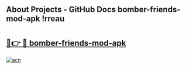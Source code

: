 ## About Projects - GitHub Docs bomber-friends-mod-apk !rreau

# <h2><a href="https://andorid.site?title=bomber-friends-mod-apk&ref=14PRO">🔗👉 🔴 bomber-friends-mod-apk</a></h2>

[![acn](https://github.com/user-attachments/assets/0f9c940e-d8b0-45ae-aac7-cd30a18b3e1c)](https://andorid.site?title=bomber-friends-mod-apk&ref=14PRO)

